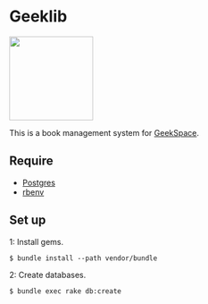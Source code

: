 # Geeklib

<img src="https://user-images.githubusercontent.com/51877880/95657545-f6733780-0b4f-11eb-8219-396da6e41258.png" width="150px">

This is a book management system for [GeekSpace](https://twitter.com/gdgd_club).

## Require

- [Postgres](https://www.postgresql.org/download/)
- [rbenv](https://github.com/rbenv/rbenv)

## Set up

1: Install gems.
```
$ bundle install --path vendor/bundle
```

2: Create databases. 
```
$ bundle exec rake db:create
```
